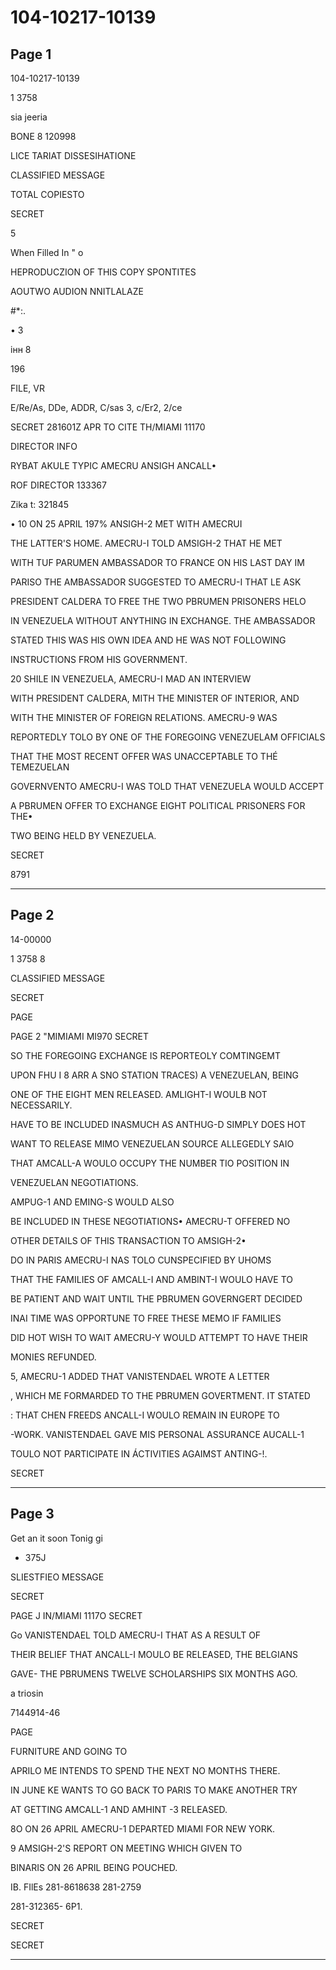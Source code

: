 # 104-10217-10139

## Page 1

104-10217-10139

1 3758

sia jeeria

BONE 8 120998

LICE TARIAT DISSESIHATIONE

CLASSIFIED MESSAGE

TOTAL COPIESTO

SECRET

5

When Filled In " o

HEPRODUCZION OF THIS COPY SPONTITES

AOUTWO AUDION NNITLALAZE

#*:.

• 3

інн 8

196

FILE, VR

E/Re/As, DDe, ADDR, C/sas 3, c/Er2, 2/ce

SECRET 281601Z APR TO CITE TH/MIAMI 11170

DIRECTOR INFO

RYBAT AKULE TYPIC AMECRU ANSIGH ANCALL•

ROF DIRECTOR 133367

Zika t: 321845

• 10 ON 25 APRIL 197% ANSIGH-2 MET WITH AMECRUI

THE LATTER'S HOME. AMECRU-I TOLD AMSIGH-2 THAT HE MET

WITH TUF PARUMEN AMBASSADOR TO FRANCE ON HIS LAST DAY IM

PARISO THE AMBASSADOR SUGGESTED TO AMECRU-I THAT LE ASK

PRESIDENT CALDERA TO FREE THE TWO PBRUMEN PRISONERS HELO

IN VENEZUELA WITHOUT ANYTHING IN EXCHANGE. THE AMBASSADOR

STATED THIS WAS HIS OWN IDEA AND HE WAS NOT FOLLOWING

INSTRUCTIONS FROM HIS GOVERNMENT.

20 SHILE IN VENEZUELA, AMECRU-I MAD AN INTERVIEW

WITH PRESIDENT CALDERA, MITH THE MINISTER OF INTERIOR, AND

WITH THE MINISTER OF FOREIGN RELATIONS. AMECRU-9 WAS

REPORTEDLY TOLO BY ONE OF THE FOREGOING VENEZUELAM OFFICIALS

THAT THE MOST RECENT OFFER WAS UNACCEPTABLE TO THÉ TEMEZUELAN

GOVERNVENTO AMECRU-I WAS TOLD THAT VENEZUELA WOULD ACCEPT

A PBRUMEN OFFER TO EXCHANGE EIGHT POLITICAL PRISONERS FOR THE•

TWO BEING HELD BY VENEZUELA.

SECRET

8791

---

## Page 2

14-00000

1 3758 8

CLASSIFIED MESSAGE

SECRET

PAGE

PAGE 2 "MIMIAMI MI970 SECRET

SO THE FOREGOING EXCHANGE IS REPORTEOLY COMTINGEMT

UPON FHU I 8 ARR A SNO STATION TRACES) A VENEZUELAN, BEING

ONE OF THE EIGHT MEN RELEASED. AMLIGHT-I WOULB NOT NECESSARILY.

HAVE TO BE INCLUDED INASMUCH AS ANTHUG-D SIMPLY DOES HOT

WANT TO RELEASE MIMO VENEZUELAN SOURCE ALLEGEDLY SAIO

THAT AMCALL-A WOULO OCCUPY THE NUMBER TIO POSITION IN

VENEZUELAN NEGOTIATIONS.

AMPUG-1 AND EMING-S WOULD ALSO

BE INCLUDED IN THESE NEGOTIATIONS• AMECRU-T OFFERED NO

OTHER DETAILS OF THIS TRANSACTION TO AMSIGH-2•

DO IN PARIS AMECRU-I NAS TOLO CUNSPECIFIED BY UHOMS

THAT THE FAMILIES OF AMCALL-I AND AMBINT-I WOULO HAVE TO

BE PATIENT AND WAIT UNTIL THE PBRUMEN GOVERNGERT DECIDED

INAI TIME WAS OPPORTUNE TO FREE THESE MEMO IF FAMILIES

DID HOT WISH TO WAIT AMECRU-Y WOULD ATTEMPT TO HAVE THEIR

MONIES REFUNDED.

5, AMECRU-1 ADDED THAT VANISTENDAEL WROTE A LETTER

, WHICH ME FORMARDED TO THE PBRUMEN GOVERTMENT. IT STATED

: THAT CHEN FREEDS ANCALL-I WOULO REMAIN IN EUROPE TO

-WORK. VANISTENDAEL GAVE MIS PERSONAL ASSURANCE AUCALL-1

TOULO NOT PARTICIPATE IN ÁCTIVITIES AGAIMST ANTING-!.

SECRET

---

## Page 3

Get an it soon Tonig gi

* 375J

SLIESTFIEO MESSAGE

SECRET

PAGE J IN/MIAMI 1117O SECRET

Go VANISTENDAEL TOLD AMECRU-I THAT AS A RESULT OF

THEIR BELIEF THAT ANCALL-I MOULO BE RELEASED, THE BELGIANS

GAVE- THE PBRUMENS TWELVE SCHOLARSHIPS SIX MONTHS AGO.

a triosin

7144914-46

PAGE

FURNITURE AND GOING TO

APRILO ME INTENDS TO SPEND THE NEXT NO MONTHS THERE.

IN JUNE KE WANTS TO GO BACK TO PARIS TO MAKE ANOTHER TRY

AT GETTING AMCALL-1 AND AMHINT -3 RELEASED.

8O ON 26 APRIL AMECRU-1 DEPARTED MIAMI FOR NEW YORK.

9 AMSIGH-2'S REPORT ON MEETING WHICH GIVEN TO

BINARIS ON 26 APRIL BEING POUCHED.

IB. FIlEs 281-8618638 281-2759

281-312365- 6P1.

SECRET

SECRET

---

